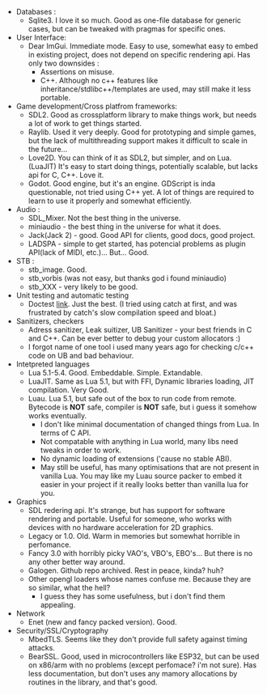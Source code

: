 - Databases :
  - Sqlite3. 
    I love it so much. Good as one-file database for generic cases, but can be tweaked with pragmas for specific ones.
- User Interface:
  - Dear ImGui. Immediate mode. Easy to use, somewhat easy to embed in existing project, does not depend on specific rendering api.
    Has only two downsides :
    - Assertions on misuse.
    - C++. Although no c++ features like inheritance/stdlibc++/templates are used, may still make it less portable.
- Game development/Cross platfrom frameworks:
  - SDL2. Good as crossplatform library to make things work, but needs a lot of work to get things started.
  - Raylib. Used it very deeply. Good for prototyping and simple games, but the lack of multithreading support makes it difficult to scale in the future...
  - Love2D. You can think of it as SDL2, but simpler, and on Lua. (LuaJIT)
    It's easy to start doing things, potentially scalable, but lacks api for C, C++. Love it.
  - Godot. Good engine, but it's an engine. GDScript is inda questionable, not tried using C++ yet. A lot of things are required to learn to use it properly and somewhat efficiently.
- Audio :
  - SDL_Mixer. Not the best thing in the universe. 
  - miniaudio - the best thing in the universe for what it does.
  - Jack(Jack 2) - good. Good API for clients, good docs, good project.
  - LADSPA - simple to get started, has potencial problems as plugin API(lack of MIDI, etc.)... But... Good.
- STB :
  - stb_image. Good.
  - stb_vorbis (was not easy, but thanks god i found miniaudio)
  - stb_XXX - very likely to be good.
- Unit testing and automatic testing
  - Doctest [link](https://github.com/doctest/doctest). Just the best. (I tried using catch at first, and was frustrated by catch's slow compilation speed and bloat.)
- Sanitizers, checkers
  - Adress sanitizer, Leak suitizer, UB Sanitizer - your best friends in C and C++. Can be ever better to debug your custom allocators :)
  - I forgot name of one tool i used many years ago for checking c/c++ code on UB and bad behaviour.
- Intetpreted languages
  - Lua 5.1-5.4. Good. Embeddable. Simple. Extandable. 
  - LuaJIT. Same as Lua 5.1, but with FFI, Dynamic libraries loading, JIT compilation. Very Good.
  - Luau. Lua 5.1, but safe out of the box to run code from remote. Bytecode is **NOT** safe, compiler is **NOT** safe, but i guess it somehow works eventually.
    - I don't like minimal documentation of changed things from Lua. In terms of C API. 
    - Not compatable with anything in Lua world, many libs need tweaks in order to work.
    - No dynamic loading of extensions ('cause no stable ABI).
    - May still be useful, has many optimisations that are not present in vanilla Lua. You may like my Luau source packer to embed it easier in your project if it really looks better than vanilla lua for you. 
- Graphics
  - SDL redering api. It's strange, but has support for software rendering and portable. Useful for someone, who works with devices with no hardware acceleration for 2D graphics.
  - Legacy or 1.0. Old. Warm in memories but somewhat horrible in perfomance.
  - Fancy 3.0 with horribly picky VAO's, VBO's, EBO's... But there is no any other better way around.
  - Galogen. Github repo archived. Rest in peace, kinda? huh?
  - Other opengl loaders whose names confuse me. Because they are so similar, what the hell? 
    - I guess they has some usefulness, but i don't find them appealing.
- Network
  - Enet (new and fancy packed version). Good.
- Security/SSL/Cryptography
  - MbedTLS. Seems like they don't provide full safety against timing attacks. 
  - BearSSL. Good, used in microcontrollers like ESP32, but can be used on x86/arm with no problems (except perfomace? i'm not sure). Has less documentation, but don't uses any mamory allocations by routines in the library, and that's good.
